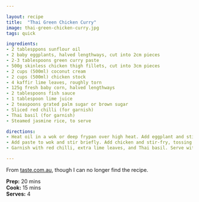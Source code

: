 ```yaml
---

layout: recipe
title:  "Thai Green Chicken Curry"
image: thai-green-chicken-curry.jpg
tags: quick

ingredients:
- 2 tablesppons sunflour oil
- 2 baby eggplants, halved lengthways, cut into 2cm pieces
- 2-3 tablespoons green curry paste
- 500g skinless chicken thigh fillets, cut into 3cm pieces
- 2 cups (500ml) coconut cream
- 2 cups (500ml) chicken stock
- 4 kaffir lime leaves, roughly torn
- 125g fresh baby corn, halved lengthways
- 2 tablespoons fish sauce
- 1 tablespoon lime juice
- 2 teaspoons grated palm sugar or brown sugar
- Sliced red chilli (for garnish)
- Thai basil (for garnish)
- Steamed jasmine rice, to serve

directions:
- Heat oil in a wok or deep frypan over high heat. Add eggplant and stir for 3-4 mintues until golden. Set eggplant aside.
- Add paste to wok and stir briefly. Add chicken and stir-fry, tossing to ensure paste doesn't burn, for 2-3 minutes until seared. Add coconut cream, stock, lime leaves and corn, and bring to the boil. Return eggplant to pan, then reduce heat to low and simmer for a further 5 minutes until chicken is cooked and corn is just tender. Stir in fish sauce, lime juice and sugar, and heat through for 1 minute.
- Garnish with red chilli, extra lime leaves, and Thai basil. Serve with steamed rice. 

---
```


From [taste.com.au](https://www.taste.com.au/), though I can no longer find the recipe.

**Prep:** 20 mins  
**Cook:** 15 mins  
**Serves:** 4